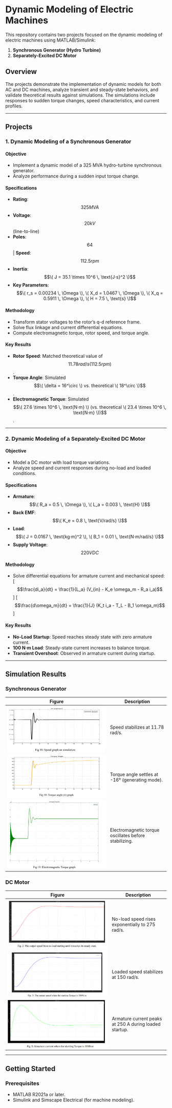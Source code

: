 # Dynamic Modeling of Electric Machines

This repository contains two projects focused on the dynamic modeling of electric machines using MATLAB/Simulink:
1. **Synchronous Generator (Hydro Turbine)**  
2. **Separately-Excited DC Motor**  

## Overview
The projects demonstrate the implementation of dynamic models for both AC and DC machines, analyze transient and steady-state behaviors, and validate theoretical results against simulations. The simulations include responses to sudden torque changes, speed characteristics, and current profiles.

---

## Projects

### 1. Dynamic Modeling of a Synchronous Generator
#### Objective
- Implement a dynamic model of a 325 MVA hydro-turbine synchronous generator.
- Analyze performance during a sudden input torque change.

#### Specifications
- **Rating**: $$325 MVA$$  
- **Voltage**: $$20 kV$$ (line-to-line)  
- **Poles**: $$64$$ | **Speed**: $$112.5 rpm$$  
- **Inertia**: $$\( J = 35.1 \times 10^6 \, \text{J·s}^2 \)$$  
- **Key Parameters**:  
  $$\( r_s = 0.00234 \, \Omega \), \( X_d = 1.0467 \, \Omega \), \( X_q = 0.5911 \, \Omega \), \( H = 7.5 \, \text{s} \)$$  

#### Methodology
- Transform stator voltages to the rotor’s q-d reference frame.
- Solve flux linkage and current differential equations.
- Compute electromagnetic torque, rotor speed, and torque angle.

#### Key Results
- **Rotor Speed**: Matched theoretical value of $$11.78 rad/s (112.5 rpm)$$.  
- **Torque Angle**: Simulated $$\( \delta = 16^\circ \) vs. theoretical \( 18^\circ \)$$.  
- **Electromagnetic Torque**: Simulated $$\( 27.6 \times 10^6 \, \text{N·m} \) (vs. theoretical \( 23.4 \times 10^6 \, \text{N·m} \))$$.  

---

### 2. Dynamic Modeling of a Separately-Excited DC Motor
#### Objective
- Model a DC motor with load torque variations.
- Analyze speed and current responses during no-load and loaded conditions.

#### Specifications
- **Armature**: $$\( R_a = 0.5 \, \Omega \), \( L_a = 0.003 \, \text{H} \)$$  
- **Back EMF**: $$\( K_e = 0.8 \, \text{V/rad/s} \)$$  
- **Load**: $$\( J = 0.0167 \, \text{kg·m}^2 \), \( B_1 = 0.01 \, \text{N·m/rad/s} \)$$  
- **Supply Voltage**: $$220 V DC$$  

#### Methodology
- Solve differential equations for armature current and mechanical speed:
  \[
  $$\frac{di_a}{dt} = \frac{1}{L_a} (V_{in} - K_e \omega_m - R_a i_a)$$
  \]
  \[
  $$\frac{d\omega_m}{dt} = \frac{1}{J} (K_t i_a - T_L - B_1 \omega_m)$$
  \]

#### Key Results
- **No-Load Startup**: Speed reaches steady state with zero armature current.  
- **100 N·m Load**: Steady-state current increases to balance torque.  
- **Transient Overshoot**: Observed in armature current during startup.  

---

## Simulation Results
### Synchronous Generator
| Figure | Description |
|--------|-------------|
| ![](images/fig10.png) | Speed stabilizes at 11.78 rad/s. |
| ![](images/fig18.png) | Torque angle settles at -16° (generating mode). |
| ![](images/fig19.png) | Electromagnetic torque oscillates before stabilizing. |

### DC Motor
| Figure | Description |
|--------|-------------|
| ![](images/fig2.png)  | No-load speed rises exponentially to 275 rad/s. |
| ![](images/fig3.png)  | Loaded speed stabilizes at 150 rad/s. |
| ![](images/fig5.png)  | Armature current peaks at 250 A during loaded startup. |

---

## Getting Started
### Prerequisites
- MATLAB R2021a or later.
- Simulink and Simscape Electrical (for machine modeling).
